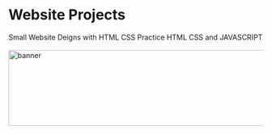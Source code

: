 # Website Projects
Small Website Deigns with HTML CSS
Practice HTML CSS and JAVASCRIPT <br>
<br>
<img src="https://images.unsplash.com/photo-1557682224-5b8590cd9ec5?ixlib=rb-1.2.1&ixid=MnwxMjA3fDB8MHxwaG90by1wYWdlfHx8fGVufDB8fHx8&auto=format&fit=crop&w=1000&q=80" alt="banner"  width="2000" height="150">
